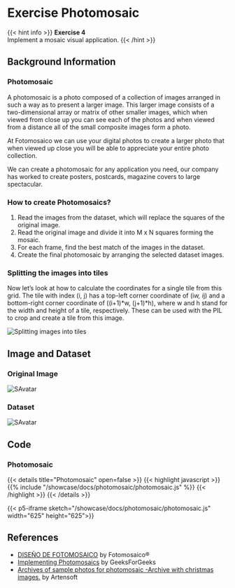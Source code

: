 # Exercise Photomosaic

{{< hint info >}}
**Exercise 4**  
Implement a mosaic visual application.
{{< /hint >}}

## Background Information

### Photomosaic

A photomosaic is a photo composed of a collection of images arranged in such a way as to present a larger image. This larger image consists of a two-dimensional array or matrix of other smaller images, which when viewed from close up you can see each of the photos and when viewed from a distance all of the small composite images form a photo.

At Fotomosaico we can use your digital photos to create a larger photo that when viewed up close you will be able to appreciate your entire photo collection.

We can create a photomosaic for any application you need, our company has worked to create posters, postcards, magazine covers to large spectacular.

### How to create Photomosaics?

1. Read the images from the dataset, which will replace the squares of the original image.
2. Read the original image and divide it into M x N squares forming the mosaic.
3. For each frame, find the best match of the images in the dataset.
4. Create the final photomosaic by arranging the selected dataset images.

### Splitting the images into tiles

Now let’s look at how to calculate the coordinates for a single tile from this grid. The tile with index (i, j) has a top-left corner coordinate of (i*w, i*j) and a bottom-right corner coordinate of ((i+1)*w, (j+1)*h), where w and h stand for the width and height of a tile, respectively. These can be used with the PIL to crop and create a tile from this image.

<img src="https://media.geeksforgeeks.org/wp-content/uploads/Capture_2-1.jpg" alt="Splitting images into tiles">

## Image and Dataset

### Original Image

<img src="/showcase/docs/photomosaic/assets/Lego.jpg" alt="SAvatar">

### Dataset

<img src="/showcase/docs/photomosaic/assets/dataset.png" alt="SAvatar">

## Code

### Photomosaic
{{< details title="Photomosaic" open=false >}} {{< highlight javascript >}} 
{{% include "/showcase/docs/photomosaic/photomosaic.js" %}}
{{< /highlight >}} {{< /details >}}


{{< p5-iframe sketch="/showcase/docs/photomosaic/photomosaic.js" width="625" height="625">}}


## References
* [DISEÑO DE FOTOMOSAICO](https://fotomosaico.com/diseno-fotomosaico) by Fotomosaico®
* [Implementing Photomosaics](https://www.geeksforgeeks.org/implementing-photomosaics/) by GeeksForGeeks
* [Archives of sample photos for photomosaic -Archive with christmas images.](https://www.artensoft.com/ArtensoftPhotoMosaicWizard/photobases.php) by Artensoft
